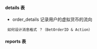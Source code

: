#### details 表

   * order_details 记录用户的虚拟货币的流向
   
   ```
    如何设计消息格式 ？（BetOrderID & Action）
   ``` 

#### reports 表
